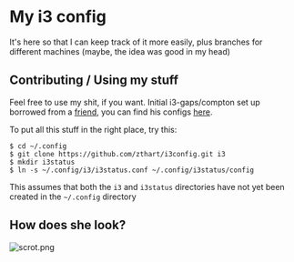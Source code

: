# My i3 config

It's here so that I can keep track of it more easily, plus branches for different machines (maybe, the idea was good in my head)

## Contributing / Using my stuff

Feel free to use my shit, if you want. Initial i3-gaps/compton set up borrowed from a [friend](https://githubcom/bownairo), 
you can find his configs [here](https://github.com/bownairo/yoga900i3).

To put all this stuff in the right place, try this:
```shell
$ cd ~/.config
$ git clone https://github.com/zthart/i3config.git i3
$ mkdir i3status
$ ln -s ~/.config/i3/i3status.conf ~/.config/i3status/config
```

This assumes that both the `i3` and `i3status` directories have not yet been created in the `~/.config` directory

## How does she look?
![scrot.png](https://user-images.githubusercontent.com/4873335/34645283-c207501e-f30e-11e7-8390-7cea0522de76.png)
